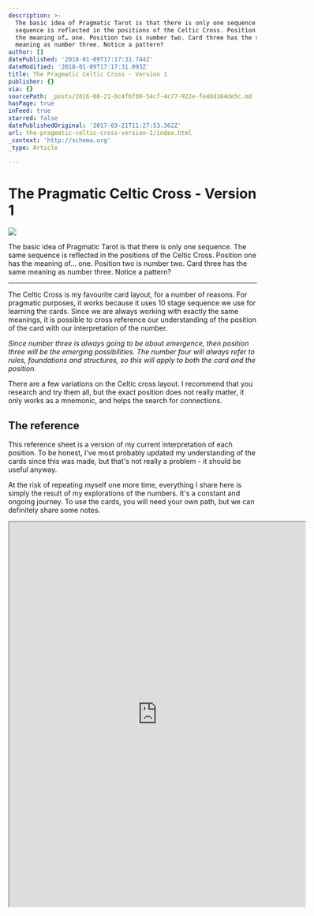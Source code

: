 ```yaml
---
description: >-
  The basic idea of Pragmatic Tarot is that there is only one sequence. The same
  sequence is reflected in the positions of the Celtic Cross. Position one has
  the meaning of… one. Position two is number two. Card three has the same
  meaning as number three. Notice a pattern?
author: []
datePublished: '2018-01-09T17:17:31.744Z'
dateModified: '2018-01-09T17:17:31.093Z'
title: The Pragmatic Celtic Cross - Version 1
publisher: {}
via: {}
sourcePath: _posts/2016-08-21-0c4f6f00-54cf-4c77-922e-fe48d164de5c.md
hasPage: true
inFeed: true
starred: false
datePublishedOriginal: '2017-03-21T11:27:53.362Z'
url: the-pragmatic-celtic-cross-version-1/index.html
_context: 'http://schema.org'
_type: Article

---
```

# The Pragmatic Celtic Cross - Version 1
![](https://the-grid-user-content.s3-us-west-2.amazonaws.com/bef43068-b196-4e12-a329-20be5551ca8b.png)

The basic idea of Pragmatic Tarot is that there is only one sequence. The same sequence is reflected in the positions of the Celtic Cross. Position one has the meaning of... one. Position two is number two. Card three has the same meaning as number three. Notice a pattern?

---

The Celtic Cross is my favourite card layout, for a number of reasons. For pragmatic purposes, it works because it uses 10 stage sequence we use for learning the cards. Since we are always working with exactly the same meanings, it is possible to cross reference our understanding of the position of the card with our interpretation of the number.

_Since number three is always going to be about emergence, then position three will be the emerging possibilities. The number four will always refer to rules, foundations and structures, so this will apply to both the card and the position._

There are a few variations on the Celtic cross layout. I recommend that you research and try them all, but the exact position does not really matter, it only works as a mnemonic, and helps the search for connections.

## The reference

This reference sheet is a version of my current interpretation of each position. To be honest, I've most probably updated my understanding of the cards since this was made, but that's not really a problem - it should be useful anyway.

At the risk of repeating myself one more time, everything I share here is simply the result of my explorations of the numbers. It's a constant and ongoing journey. To use the cards, you will need your own path, but we can definitely share some notes.

<iframe src="https://drive.google.com/viewerng/viewer?url=https%3A//dl.dropboxusercontent.com/u/3457008/pragmatic-tarot-web/pragmatic_celtic_cross.pdf&amp;embedded=true" width="600" height="780" style=""></iframe>